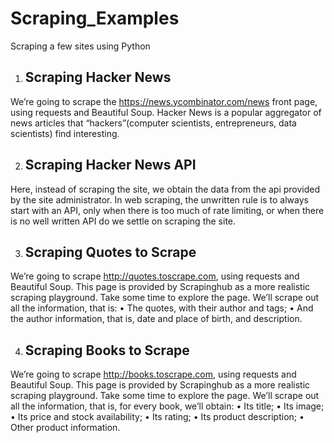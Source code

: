 # Scraping_Examples
Scraping a few sites using Python

1. ## Scraping Hacker News ##
We’re going to scrape the https://news.ycombinator.com/news front page, using
requests and Beautiful Soup.
Hacker News is a popular aggregator of news articles that “hackers”(computer scientists, entrepreneurs, data scientists) find interesting.

2. ## Scraping Hacker News API ##
Here, instead of scraping the site, we obtain the data from the api provided by the site administrator.
In web scraping, the unwritten rule is to always start with an API, only when there is too much of rate limiting, or when there is no well written API do we settle on scraping the site.

3. ## Scraping Quotes to Scrape ##
We’re going to scrape http://quotes.toscrape.com, using requests and Beautiful Soup.
This page is provided by Scrapinghub as a more realistic scraping playground. Take some time to explore the page.
We’ll scrape out all the information, 
that is:
•	 The quotes, with their author and tags;
•	 And the author information, that is, date and place of birth, and
description.

4. ## Scraping Books to Scrape ##
We’re going to scrape http://books.toscrape.com, using requests and Beautiful Soup.
This page is provided by Scrapinghub as a more realistic scraping playground. 
Take some time to explore the page. We’ll scrape out all the information,
that is, for every book, we’ll obtain:
•	 Its title;
•	 Its image;
•	 Its price and stock availability;
•	 Its rating;
•	 Its product description;
•	 Other product information.
